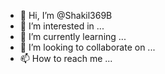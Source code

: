 - 👋 Hi, I’m @Shakil369B
- 👀 I’m interested in ...
- 🌱 I’m currently learning ...
- 💞️ I’m looking to collaborate on ...
- 📫 How to reach me ...

<!---
Shakil369B/Shakil369B is a ✨ special ✨ repository because its `README.md` (this file) appears on your GitHub profile.
You can click the Preview link to take a look at your changes.
--->

